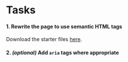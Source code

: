 # Tasks

#### 1. Rewrite the page to use semantic HTML tags
Download the starter files [here](/assets/task-website.zip).

#### 2. *(optional)* Add `aria` tags where appropriate